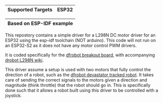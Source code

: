 
| Supported Targets        | ESP32 |
| ------------------------ | ----- |

| Based on ESP-IDF example |
| ------------------------ |

This repostory contains a simple driver for a L298N DC motor driver for an ESP32 using the esp-idf toolchain (NOT arduino). This code will not run on an ESP32-S2 as it does not have any motor control PWM drivers.

It is coded specifically for the [dfrobot breakout board](https://www.dfrobot.com/product-66.html), with accompanying [drobot L298N wiki](https://wiki.dfrobot.com/MD1.3_2A_Dual_Motor_Controller_SKU_DRI0002).

This driver assume a setup is used with two motors that fully control the direction of a robot, such as the [dfrobot devastator tracked robot](https://www.dfrobot.com/product-1477.html). It takes care of sending the correct signals to the motors given a direction and magnitude (think throttle) that the robot should go in. This is specifically done such that it allows a robot built using this driver to be controlled with a joystick.
